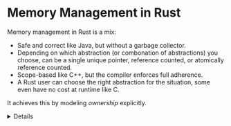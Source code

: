 # Memory Management in Rust

Memory management in Rust is a mix:

* Safe and correct like Java, but without a garbage collector.
* Depending on which abstraction (or combonation of abstractions) you choose, can be a single unique pointer, reference counted, or atomically reference counted.
* Scope-based like C++, but the compiler enforces full adherence.
* A Rust user can choose the right abstraction for the situation, some even have no cost at runtime like C.

It achieves this by modeling _ownership_ explicitly.

<details>

* If asked how at this point, you can mention that in Rust this is usually handled by RAII wrapper types such as [Box], [Vec], [Rc], or [Arc]. These encapsulate ownership and memory allocation via various means, and prevent the potential errors in C.

* You may be asked about destructors here, the [Drop] trait is the Rust equivalent.

</details>

[Box]: https://doc.rust-lang.org/std/boxed/struct.Box.html
[Vec]: https://doc.rust-lang.org/std/vec/struct.Vec.html
[Rc]: https://doc.rust-lang.org/std/rc/struct.Rc.html
[Arc]: https://doc.rust-lang.org/std/sync/struct.Arc.html
[Drop]: https://doc.rust-lang.org/std/ops/trait.Drop.html
